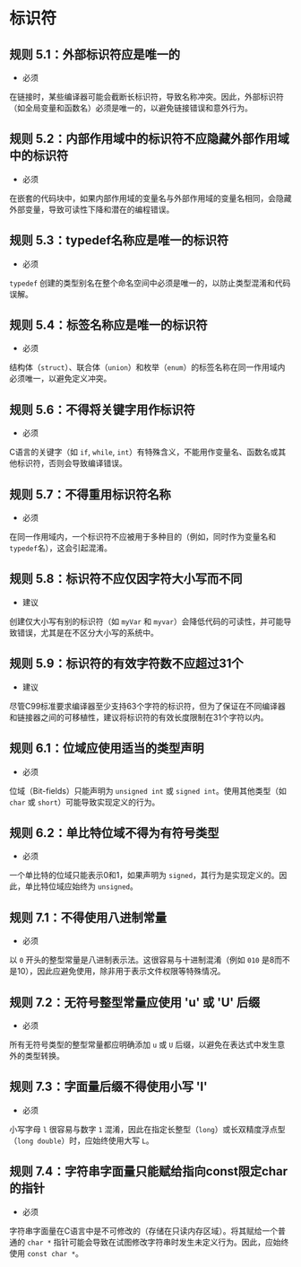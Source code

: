 # 标识符

## 规则 5.1：外部标识符应是唯一的

- 必须

在链接时，某些编译器可能会截断长标识符，导致名称冲突。因此，外部标识符（如全局变量和函数名）必须是唯一的，以避免链接错误和意外行为。

## 规则 5.2：内部作用域中的标识符不应隐藏外部作用域中的标识符

- 必须

在嵌套的代码块中，如果内部作用域的变量名与外部作用域的变量名相同，会隐藏外部变量，导致可读性下降和潜在的编程错误。

## 规则 5.3：typedef名称应是唯一的标识符

- 必须

`typedef` 创建的类型别名在整个命名空间中必须是唯一的，以防止类型混淆和代码误解。

## 规则 5.4：标签名称应是唯一的标识符

- 必须

结构体（`struct`）、联合体（`union`）和枚举（`enum`）的标签名称在同一作用域内必须唯一，以避免定义冲突。

## 规则 5.6：不得将关键字用作标识符

- 必须

C语言的关键字（如 `if`, `while`, `int`）有特殊含义，不能用作变量名、函数名或其他标识符，否则会导致编译错误。

## 规则 5.7：不得重用标识符名称

- 必须

在同一作用域内，一个标识符不应被用于多种目的（例如，同时作为变量名和`typedef`名），这会引起混淆。

## 规则 5.8：标识符不应仅因字符大小写而不同

- 建议

创建仅大小写有别的标识符（如 `myVar` 和 `myvar`）会降低代码的可读性，并可能导致错误，尤其是在不区分大小写的系统中。

## 规则 5.9：标识符的有效字符数不应超过31个

- 建议

尽管C99标准要求编译器至少支持63个字符的标识符，但为了保证在不同编译器和链接器之间的可移植性，建议将标识符的有效长度限制在31个字符以内。

## 规则 6.1：位域应使用适当的类型声明

- 必须

位域（Bit-fields）只能声明为 `unsigned int` 或 `signed int`。使用其他类型（如 `char` 或 `short`）可能导致实现定义的行为。

## 规则 6.2：单比特位域不得为有符号类型

- 必须

一个单比特的位域只能表示0和1，如果声明为 `signed`，其行为是实现定义的。因此，单比特位域应始终为 `unsigned`。

## 规则 7.1：不得使用八进制常量

- 必须

以 `0` 开头的整型常量是八进制表示法。这很容易与十进制混淆（例如 `010` 是8而不是10），因此应避免使用，除非用于表示文件权限等特殊情况。

## 规则 7.2：无符号整型常量应使用 'u' 或 'U' 后缀

- 必须

所有无符号类型的整型常量都应明确添加 `u` 或 `U` 后缀，以避免在表达式中发生意外的类型转换。

## 规则 7.3：字面量后缀不得使用小写 'l'

- 必须

小写字母 `l` 很容易与数字 `1` 混淆，因此在指定长整型（`long`）或长双精度浮点型（`long double`）时，应始终使用大写 `L`。

## 规则 7.4：字符串字面量只能赋给指向const限定char的指针

- 必须

字符串字面量在C语言中是不可修改的（存储在只读内存区域）。将其赋给一个普通的 `char *` 指针可能会导致在试图修改字符串时发生未定义行为。因此，应始终使用 `const char *`。
